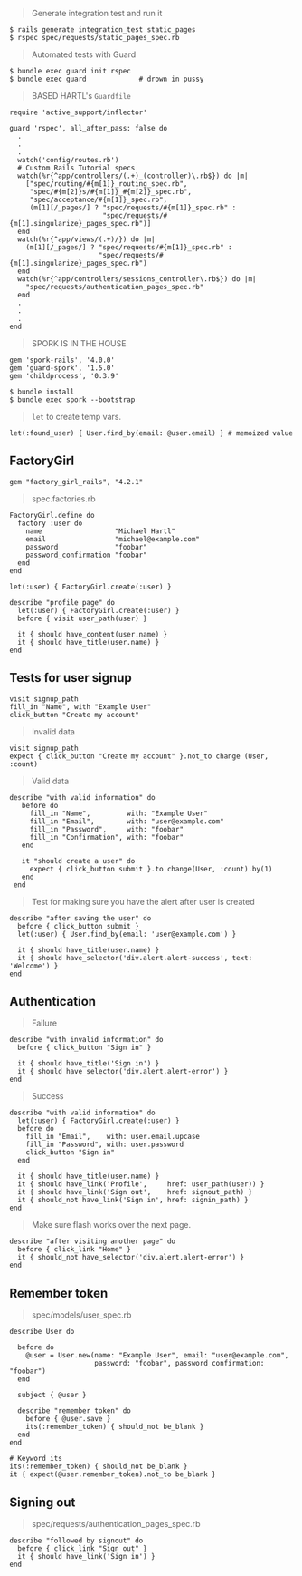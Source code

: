 > Generate integration test and run it

    $ rails generate integration_test static_pages
    $ rspec spec/requests/static_pages_spec.rb

> Automated tests with Guard

    $ bundle exec guard init rspec
    $ bundle exec guard             # drown in pussy

> BASED HARTL's `Guardfile`

    require 'active_support/inflector'

    guard 'rspec', all_after_pass: false do
      .
      .
      .
      watch('config/routes.rb')
      # Custom Rails Tutorial specs
      watch(%r{^app/controllers/(.+)_(controller)\.rb$}) do |m|
        ["spec/routing/#{m[1]}_routing_spec.rb",
         "spec/#{m[2]}s/#{m[1]}_#{m[2]}_spec.rb",
         "spec/acceptance/#{m[1]}_spec.rb",
         (m[1][/_pages/] ? "spec/requests/#{m[1]}_spec.rb" :
                           "spec/requests/#{m[1].singularize}_pages_spec.rb")]
      end
      watch(%r{^app/views/(.+)/}) do |m|
        (m[1][/_pages/] ? "spec/requests/#{m[1]}_spec.rb" :
                          "spec/requests/#{m[1].singularize}_pages_spec.rb")
      end
      watch(%r{^app/controllers/sessions_controller\.rb$}) do |m|
        "spec/requests/authentication_pages_spec.rb"
      end
      .
      .
      .
    end

> SPORK IS IN THE HOUSE

    gem 'spork-rails', '4.0.0'
    gem 'guard-spork', '1.5.0'
    gem 'childprocess', '0.3.9'

    $ bundle install
    $ bundle exec spork --bootstrap

> `let` to create temp vars.

    let(:found_user) { User.find_by(email: @user.email) } # memoized value

## FactoryGirl

    gem "factory_girl_rails", "4.2.1"

>spec.factories.rb

    FactoryGirl.define do
      factory :user do
        name                  "Michael Hartl"
        email                 "michael@example.com"
        password              "foobar"
        password_confirmation "foobar"
      end
    end

    let(:user) { FactoryGirl.create(:user) }

    describe "profile page" do
      let(:user) { FactoryGirl.create(:user) }
      before { visit user_path(user) }

      it { should have_content(user.name) }
      it { should have_title(user.name) }
    end

## Tests for user signup

    visit signup_path
    fill_in "Name", with "Example User"
    click_button "Create my account"

> Invalid data

    visit signup_path
    expect { click_button "Create my account" }.not_to change (User, :count)

> Valid data

    describe "with valid information" do
       before do
         fill_in "Name",         with: "Example User"
         fill_in "Email",        with: "user@example.com"
         fill_in "Password",     with: "foobar"
         fill_in "Confirmation", with: "foobar"
       end

       it "should create a user" do
         expect { click_button submit }.to change(User, :count).by(1)
       end
     end

> Test for making sure you have the alert after user is created

    describe "after saving the user" do
      before { click_button submit }
      let(:user) { User.find_by(email: 'user@example.com') }

      it { should have_title(user.name) }
      it { should have_selector('div.alert.alert-success', text: 'Welcome') }
    end

## Authentication

> Failure

    describe "with invalid information" do
      before { click_button "Sign in" }

      it { should have_title('Sign in') }
      it { should have_selector('div.alert.alert-error') }
    end

> Success

    describe "with valid information" do
      let(:user) { FactoryGirl.create(:user) }
      before do
        fill_in "Email",    with: user.email.upcase
        fill_in "Password", with: user.password
        click_button "Sign in"
      end

      it { should have_title(user.name) }
      it { should have_link('Profile',     href: user_path(user)) }
      it { should have_link('Sign out',    href: signout_path) }
      it { should_not have_link('Sign in', href: signin_path) }
    end

> Make sure flash works over the next page.

    describe "after visiting another page" do
      before { click_link "Home" }
      it { should_not have_selector('div.alert.alert-error') }
    end

## Remember token

> spec/models/user_spec.rb

    describe User do

      before do
        @user = User.new(name: "Example User", email: "user@example.com",
                         password: "foobar", password_confirmation: "foobar")
      end

      subject { @user }

      describe "remember token" do
        before { @user.save }
        its(:remember_token) { should_not be_blank }
      end
    end

    # Keyword its
    its(:remember_token) { should_not be_blank }
    it { expect(@user.remember_token).not_to be_blank }

## Signing out

> spec/requests/authentication_pages_spec.rb

    describe "followed by signout" do
      before { click_link "Sign out" }
      it { should have_link('Sign in') }
    end